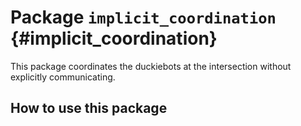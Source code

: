 # Package `implicit_coordination` {#implicit_coordination}



<move-here src='#implicit_coordination-autogenerated'/>

This package coordinates the duckiebots at the intersection without explicitly communicating.

## How to use this package
